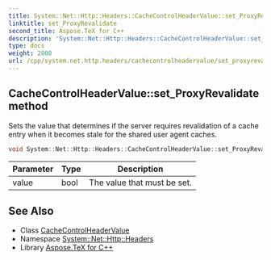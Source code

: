 ```yaml
---
title: System::Net::Http::Headers::CacheControlHeaderValue::set_ProxyRevalidate method
linktitle: set_ProxyRevalidate
second_title: Aspose.TeX for C++
description: 'System::Net::Http::Headers::CacheControlHeaderValue::set_ProxyRevalidate method. Sets the value that determines if the server requires revalidation of a cache entry when it becomes stale for the shared user agent caches in C++.'
type: docs
weight: 2800
url: /cpp/system.net.http.headers/cachecontrolheadervalue/set_proxyrevalidate/
---
```

## CacheControlHeaderValue::set_ProxyRevalidate method


Sets the value that determines if the server requires revalidation of a cache entry when it becomes stale for the shared user agent caches.

```cpp
void System::Net::Http::Headers::CacheControlHeaderValue::set_ProxyRevalidate(bool value)
```


| Parameter | Type | Description |
| --- | --- | --- |
| value | bool | The value that must be set. |

## See Also

* Class [CacheControlHeaderValue](../)
* Namespace [System::Net::Http::Headers](../../)
* Library [Aspose.TeX for C++](../../../)
